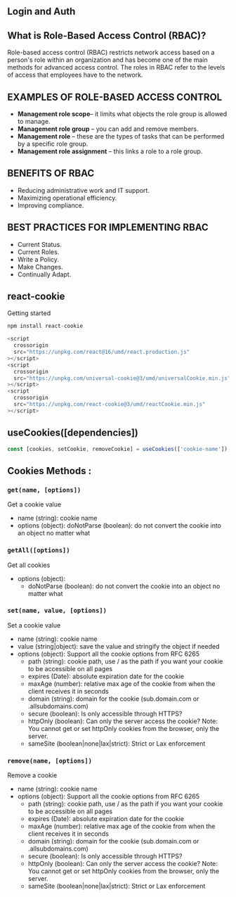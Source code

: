 ## Login and Auth 
##  What is Role-Based Access Control (RBAC)?
Role-based access control (RBAC) restricts network access based on a person's role within an organization and has become one of the main methods for advanced access control. The roles in RBAC refer to the levels of access that employees have to the network.
## EXAMPLES OF ROLE-BASED ACCESS CONTROL
- **Management role scope**– it limits what objects the role group is allowed to manage.
- **Management role group** – you can add and remove members.
- **Management role** – these are the types of tasks that can be performed by a specific role group.
- **Management role assignment** – this links a role to a role group.
## BENEFITS OF RBAC
- Reducing administrative work and IT support.
- Maximizing operational efficiency.
- Improving compliance.
## BEST PRACTICES FOR IMPLEMENTING RBAC
- Current Status.
- Current Roles.
- Write a Policy.
- Make Changes.
- Continually Adapt.
## react-cookie 
Getting started
```js
npm install react-cookie
```
```js
<script
  crossorigin
  src="https://unpkg.com/react@16/umd/react.production.js"
></script>
<script
  crossorigin
  src="https://unpkg.com/universal-cookie@3/umd/universalCookie.min.js"
></script>
<script
  crossorigin
  src="https://unpkg.com/react-cookie@3/umd/reactCookie.min.js"
></script>
```
## useCookies([dependencies])
```js
const [cookies, setCookie, removeCookie] = useCookies(['cookie-name']);
```
## Cookies Methods : 

### `get(name, [options])`

Get a cookie value

- name (string): cookie name
- options (object):
doNotParse (boolean): do not convert the cookie into an object no matter what


### `getAll([options])`

Get all cookies

- options (object):
    - doNotParse (boolean): do not convert the cookie into an object no matter what

### `set(name, value, [options])`

Set a cookie value

- name (string): cookie name
- value (string|object): save the value and stringify the object if needed
- options (object): Support all the cookie options from RFC 6265
    - path (string): cookie path, use / as the path if you want your cookie to be accessible on all pages
    - expires (Date): absolute expiration date for the cookie
    - maxAge (number): relative max age of the cookie from when the client receives it in seconds
    - domain (string): domain for the cookie (sub.domain.com or .allsubdomains.com)
    - secure (boolean): Is only accessible through HTTPS?
    - httpOnly (boolean): Can only the server access the cookie? Note: You cannot get or set httpOnly cookies from the browser, only the server.
    - sameSite (boolean|none|lax|strict): Strict or Lax enforcement

### `remove(name, [options])`

Remove a cookie

- name (string): cookie name
- options (object): Support all the cookie options from RFC 6265
    - path (string): cookie path, use / as the path if you want your cookie to be accessible on all pages
    - expires (Date): absolute expiration date for the cookie
    - maxAge (number): relative max age of the cookie from when the client receives it in seconds
    - domain (string): domain for the cookie (sub.domain.com or .allsubdomains.com)
    - secure (boolean): Is only accessible through HTTPS?
    - httpOnly (boolean): Can only the server access the cookie? Note: You cannot get or set httpOnly cookies from the browser, only the server.
    - sameSite (boolean|none|lax|strict): Strict or Lax enforcement

